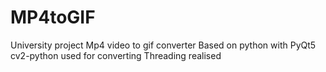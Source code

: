 # MP4toGIF
University project
Mp4 video to gif converter
Based on python with PyQt5
cv2-python used for converting
Threading realised
